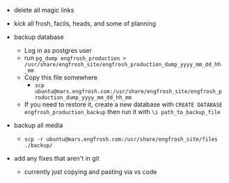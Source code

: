 - delete all magic links
- kick all frosh, facils, heads, and some of planning
- backup database

    - Log in as postgres user
    - run `pg_dump engfrosh_production > /usr/share/engfrosh_site/engfrosh_production_dump_yyyy_mm_dd_hh_mm`
    - Copy this file somewhere
        - `scp ubuntu@mars.engfrosh.com:/usr/share/engfrosh_site/engfrosh_production_dump_yyyy_mm_dd_hh_mm`
    - If you need to restore it, create a new database with `CREATE DATABASE engfrosh_production_backup` then run it with `\i path_to_backup_file`

- backup all media
    - `scp -r ubuntu@mars.engfrosh.com:/usr/share/engfrosh_site/files ./backup/`

- add any fixes that aren't in git
    - currently just copying and pasting via vs code
